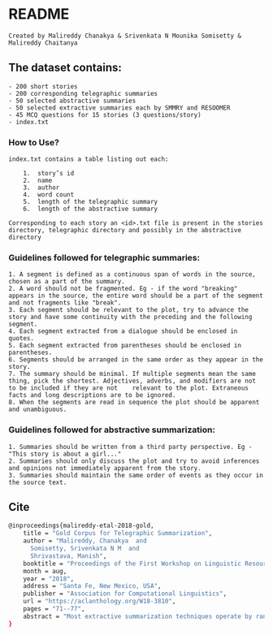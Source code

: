 
# README

	Created by Malireddy Chanakya & Srivenkata N Mounika Somisetty & Malireddy Chaitanya


## The dataset contains:

	- 200 short stories
	- 200 corresponding telegraphic summaries
	- 50 selected abstractive summaries
	- 50 selected extractive summaries each by SMMRY and RESOOMER
	- 45 MCQ questions for 15 stories (3 questions/story)
	- index.txt


### How to Use?

	index.txt contains a table listing out each:
    
		1.	story’s id
		2.	name
		3.	author
		4.	word count
		5.	length of the telegraphic summary
		6.	length of the abstractive summary

	Corresponding to each story an <id>.txt file is present in the stories directory, telegraphic directory and possibly in the abstractive directory


### Guidelines followed for telegraphic summaries:

	1. A segment is defined as a continuous span of words in the source, chosen as a part of the summary.
	2. A word should not be fragmented. Eg - if the word "breaking" appears in the source, the entire word should be a part of the segment and not fragments like "break".
	3. Each segment should be relevant to the plot, try to advance the story and have some continuity with the preceding and the following segment.
	4. Each segment extracted from a dialogue should be enclosed in quotes.
	5. Each segment extracted from parentheses should be enclosed in parentheses.
	6. Segments should be arranged in the same order as they appear in the story.
	7. The summary should be minimal. If multiple segments mean the same thing, pick the shortest. Adjectives, adverbs, and modifiers are not to be included if they are not 	relevant to the plot. Extraneous facts and long descriptions are to be ignored.
	8. When the segments are read in sequence the plot should be apparent and unambiguous.


### Guidelines followed for abstractive summarization:

	1. Summaries should be written from a third party perspective. Eg - "This story is about a girl..."
	2. Summaries should only discuss the plot and try to avoid inferences and opinions not immediately apparent from the story.
	3. Summaries should maintain the same order of events as they occur in the source text.
	
	
## Cite

```bash
@inproceedings{malireddy-etal-2018-gold,
    title = "Gold Corpus for Telegraphic Summarization",
    author = "Malireddy, Chanakya  and
      Somisetty, Srivenkata N M  and
      Shrivastava, Manish",
    booktitle = "Proceedings of the First Workshop on Linguistic Resources for Natural Language Processing",
    month = aug,
    year = "2018",
    address = "Santa Fe, New Mexico, USA",
    publisher = "Association for Computational Linguistics",
    url = "https://aclanthology.org/W18-3810",
    pages = "71--77",
    abstract = "Most extractive summarization techniques operate by ranking all the source sentences and then select the top ranked sentences as the summary. Such methods are known to produce good summaries, especially when applied to news articles and scientific texts. However, they don{'}t fare so well when applied to texts such as fictional narratives, which don{'}t have a single central or recurrent theme. This is because usually the information or plot of the story is spread across several sentences. In this paper, we discuss a different summarization technique called Telegraphic Summarization. Here, we don{'}t select whole sentences, rather pick short segments of text spread across sentences, as the summary. We have tailored a set of guidelines to create such summaries and, using the same, annotate a gold corpus of 200 English short stories.",
}
```
